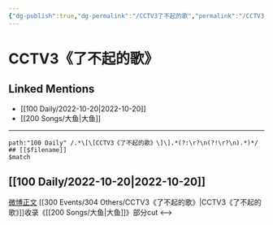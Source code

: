 ```yaml
---
{"dg-publish":true,"dg-permalink":"/CCTV3了不起的歌","permalink":"/CCTV3了不起的歌/","title":"CCTV3《了不起的歌》","tags":[null],"created":"2022-11-09T02:25:01.000+08:00","updated":"2023-04-10T16:52:27.000+08:00"}
---
```


# CCTV3《了不起的歌》

## Linked Mentions
- [[100 Daily/2022-10-20\|2022-10-20]]
- [[200 Songs/大鱼\|大鱼]]


---

```expander
path:"100 Daily" /.*\[\[CCTV3《了不起的歌》\]\].*(?:\r?\n(?!\r?\n).*)*/
## [[$filename]]
$match
```
## [[100 Daily/2022-10-20\|2022-10-20]]
[微博正文](https://weibo.com/1786590437/Mb9HR8PsM) [[300 Events/304 Others/CCTV3《了不起的歌》\|CCTV3《了不起的歌》]]收录《[[200 Songs/大鱼\|大鱼]]》部分cut
<-->
